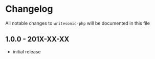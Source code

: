 # Changelog

All notable changes to `writesonic-php` will be documented in this file

## 1.0.0 - 201X-XX-XX

- initial release
